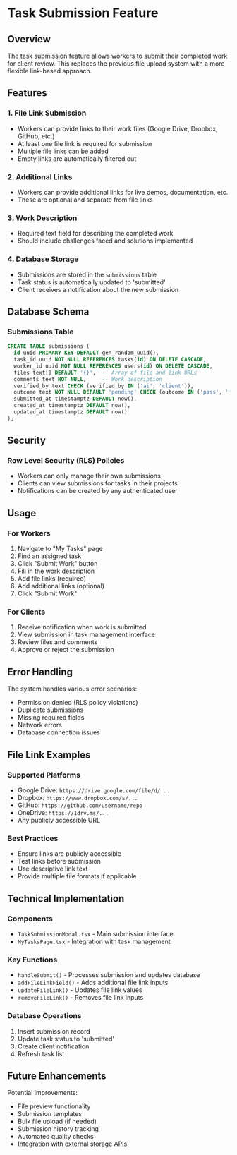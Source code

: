 # Task Submission Feature

## Overview
The task submission feature allows workers to submit their completed work for client review. This replaces the previous file upload system with a more flexible link-based approach.

## Features

### 1. File Link Submission
- Workers can provide links to their work files (Google Drive, Dropbox, GitHub, etc.)
- At least one file link is required for submission
- Multiple file links can be added
- Empty links are automatically filtered out

### 2. Additional Links
- Workers can provide additional links for live demos, documentation, etc.
- These are optional and separate from file links

### 3. Work Description
- Required text field for describing the completed work
- Should include challenges faced and solutions implemented

### 4. Database Storage
- Submissions are stored in the `submissions` table
- Task status is automatically updated to 'submitted'
- Client receives a notification about the new submission

## Database Schema

### Submissions Table
```sql
CREATE TABLE submissions (
  id uuid PRIMARY KEY DEFAULT gen_random_uuid(),
  task_id uuid NOT NULL REFERENCES tasks(id) ON DELETE CASCADE,
  worker_id uuid NOT NULL REFERENCES users(id) ON DELETE CASCADE,
  files text[] DEFAULT '{}',  -- Array of file and link URLs
  comments text NOT NULL,     -- Work description
  verified_by text CHECK (verified_by IN ('ai', 'client')),
  outcome text NOT NULL DEFAULT 'pending' CHECK (outcome IN ('pass', 'fail', 'pending')),
  submitted_at timestamptz DEFAULT now(),
  created_at timestamptz DEFAULT now(),
  updated_at timestamptz DEFAULT now()
);
```

## Security

### Row Level Security (RLS) Policies
- Workers can only manage their own submissions
- Clients can view submissions for tasks in their projects
- Notifications can be created by any authenticated user

## Usage

### For Workers
1. Navigate to "My Tasks" page
2. Find an assigned task
3. Click "Submit Work" button
4. Fill in the work description
5. Add file links (required)
6. Add additional links (optional)
7. Click "Submit Work"

### For Clients
1. Receive notification when work is submitted
2. View submission in task management interface
3. Review files and comments
4. Approve or reject the submission

## Error Handling

The system handles various error scenarios:
- Permission denied (RLS policy violations)
- Duplicate submissions
- Missing required fields
- Network errors
- Database connection issues

## File Link Examples

### Supported Platforms
- Google Drive: `https://drive.google.com/file/d/...`
- Dropbox: `https://www.dropbox.com/s/...`
- GitHub: `https://github.com/username/repo`
- OneDrive: `https://1drv.ms/...`
- Any publicly accessible URL

### Best Practices
- Ensure links are publicly accessible
- Test links before submission
- Use descriptive link text
- Provide multiple file formats if applicable

## Technical Implementation

### Components
- `TaskSubmissionModal.tsx` - Main submission interface
- `MyTasksPage.tsx` - Integration with task management

### Key Functions
- `handleSubmit()` - Processes submission and updates database
- `addFileLinkField()` - Adds additional file link inputs
- `updateFileLink()` - Updates file link values
- `removeFileLink()` - Removes file link inputs

### Database Operations
1. Insert submission record
2. Update task status to 'submitted'
3. Create client notification
4. Refresh task list

## Future Enhancements

Potential improvements:
- File preview functionality
- Submission templates
- Bulk file upload (if needed)
- Submission history tracking
- Automated quality checks
- Integration with external storage APIs 
